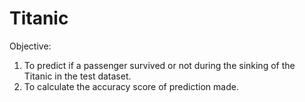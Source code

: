 # Titanic
Objective:
1. To predict if a passenger survived or not during the sinking of the Titanic in the test
dataset.
2. To calculate the accuracy score of prediction made.
